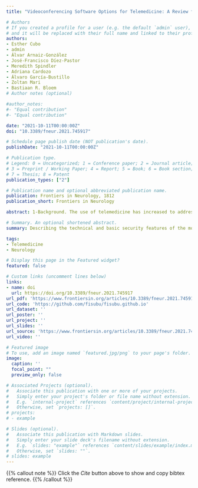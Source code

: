 ```yaml
---
title: "Videoconferencing Software Options for Telemedicine: A Review for Movement Disorder Neurologists"

# Authors
# If you created a profile for a user (e.g. the default `admin` user), write the username (folder name) here 
# and it will be replaced with their full name and linked to their profile.
authors:
- Esther Cubo
- admin
- Álvar Arnaiz-González
- José-Francisco Díez-Pastor
- Meredith Spindler
- Adriana Cardozo
- Álvaro García-Bustillo
- Zoltan Mari
- Bastiaan R. Bloem
# Author notes (optional)

#author_notes:
#- "Equal contribution"
#- "Equal contribution"

date: "2021-10-11T00:00:00Z"
doi: "10.3389/fneur.2021.745917"

# Schedule page publish date (NOT publication's date).
publishDate: "2021-10-11T00:00:00Z"

# Publication type.
# Legend: 0 = Uncategorized; 1 = Conference paper; 2 = Journal article;
# 3 = Preprint / Working Paper; 4 = Report; 5 = Book; 6 = Book section;
# 7 = Thesis; 8 = Patent
publication_types: ["2"]

# Publication name and optional abbreviated publication name.
publication: Frontiers in Neurology, 1812
publication_short: Frontiers in Neurology

abstract: 1-Background. The use of telemedicine has increased to address the ongoing healthcare needs of patients with movement disorders. 2-Objective. We aimed to describe the technical and basic security features of the most popular telemedicine videoconferencing software. 3-Methods. We conducted a systematic review of articles/websites about “Telemedicine”, “Cybersecurity”, and “Videoconferencing software”. Technical capabilities and basic security features were determined for each videoconferencing software. 4-Results. Twenty-six videoconferencing software programs were reviewed, 13 (50.0%) were specifically designed for use in healthcare, and 6/26 (23.0%) were compliant with both European and US regulations. Overall technical and security information were found in 5/26 software (19.2%), including Microsoft Teams, Google Hangout, Coviu, Doxy.me and Thera platforms. 5- Conclusions.Detailed information about technical capabilities and data security of videoconferencing tools is not easily and openly retrievable. Our data serves as a guide for practitioners seeking to understand what features should be examined when choosing software, and what options are available.

# Summary. An optional shortened abstract.
summary: Describing the technical and basic security features of the most popular telemedicine videoconferencing software.

tags:
- Telemedicine
- Neurology

# Display this page in the Featured widget?
featured: false

# Custom links (uncomment lines below)
links:
- name: doi
  url: https://doi.org/10.3389/fneur.2021.745917
url_pdf: 'https://www.frontiersin.org/articles/10.3389/fneur.2021.745917/pdf'
url_code: 'https://github.com/fisubu/fisubu.github.io'
url_dataset: ''
url_poster: ''
url_project: ''
url_slides: ''
url_source: 'https://www.frontiersin.org/articles/10.3389/fneur.2021.745917/full'
url_video: ''

# Featured image
# To use, add an image named `featured.jpg/png` to your page's folder. 
image:
  caption: ''
  focal_point: ""
  preview_only: false

# Associated Projects (optional).
#   Associate this publication with one or more of your projects.
#   Simply enter your project's folder or file name without extension.
#   E.g. `internal-project` references `content/project/internal-project/index.md`.
#   Otherwise, set `projects: []`.
# projects:
# - example

# Slides (optional).
#   Associate this publication with Markdown slides.
#   Simply enter your slide deck's filename without extension.
#   E.g. `slides: "example"` references `content/slides/example/index.md`.
#   Otherwise, set `slides: ""`.
# slides: example
---
```


{{% callout note %}}
Click the *Cite* button above to show and copy bibtex reference.
{{% /callout %}}


